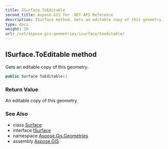 ```yaml
---
title: ISurface.ToEditable
second_title: Aspose.GIS for .NET API Reference
description: ISurface method. Gets an editable copy of this geometry.
type: docs
weight: 20
url: /net/aspose.gis.geometries/isurface/toeditable/
---
```

## ISurface.ToEditable method

Gets an editable copy of this geometry.

```csharp
public Surface ToEditable()
```

### Return Value

An editable copy of this geometry.

### See Also

* class [Surface](../../surface/)
* interface [ISurface](../)
* namespace [Aspose.Gis.Geometries](../../isurface/)
* assembly [Aspose.GIS](../../../)


